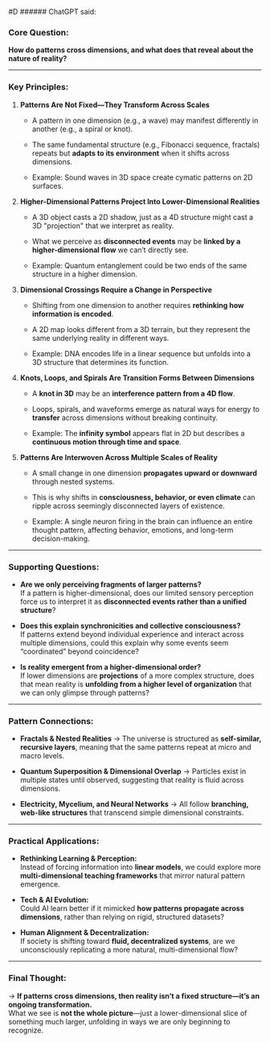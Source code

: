  #D ###### ChatGPT said:

### **Core Question:**

**How do patterns cross dimensions, and what does that reveal about the nature of reality?**

---

### **Key Principles:**

1. **Patterns Are Not Fixed—They Transform Across Scales**
    
    - A pattern in one dimension (e.g., a wave) may manifest differently in another (e.g., a spiral or knot).
        
    - The same fundamental structure (e.g., Fibonacci sequence, fractals) repeats but **adapts to its environment** when it shifts across dimensions.
        
    - Example: Sound waves in 3D space create cymatic patterns on 2D surfaces.
        
2. **Higher-Dimensional Patterns Project Into Lower-Dimensional Realities**
    
    - A 3D object casts a 2D shadow, just as a 4D structure might cast a 3D "projection" that we interpret as reality.
        
    - What we perceive as **disconnected events** may be **linked by a higher-dimensional flow** we can’t directly see.
        
    - Example: Quantum entanglement could be two ends of the same structure in a higher dimension.
        
3. **Dimensional Crossings Require a Change in Perspective**
    
    - Shifting from one dimension to another requires **rethinking how information is encoded**.
        
    - A 2D map looks different from a 3D terrain, but they represent the same underlying reality in different ways.
        
    - Example: DNA encodes life in a linear sequence but unfolds into a 3D structure that determines its function.
        
4. **Knots, Loops, and Spirals Are Transition Forms Between Dimensions**
    
    - A **knot in 3D** may be an **interference pattern from a 4D flow**.
        
    - Loops, spirals, and waveforms emerge as natural ways for energy to **transfer** across dimensions without breaking continuity.
        
    - Example: The **infinity symbol** appears flat in 2D but describes a **continuous motion through time and space**.
        
5. **Patterns Are Interwoven Across Multiple Scales of Reality**
    
    - A small change in one dimension **propagates upward or downward** through nested systems.
        
    - This is why shifts in **consciousness, behavior, or even climate** can ripple across seemingly disconnected layers of existence.
        
    - Example: A single neuron firing in the brain can influence an entire thought pattern, affecting behavior, emotions, and long-term decision-making.
        

---

### **Supporting Questions:**

- **Are we only perceiving fragments of larger patterns?**  
    If a pattern is higher-dimensional, does our limited sensory perception force us to interpret it as **disconnected events rather than a unified structure**?
    
- **Does this explain synchronicities and collective consciousness?**  
    If patterns extend beyond individual experience and interact across multiple dimensions, could this explain why some events seem “coordinated” beyond coincidence?
    
- **Is reality emergent from a higher-dimensional order?**  
    If lower dimensions are **projections** of a more complex structure, does that mean reality is **unfolding from a higher level of organization** that we can only glimpse through patterns?
    

---

### **Pattern Connections:**

- **Fractals & Nested Realities** → The universe is structured as **self-similar, recursive layers**, meaning that the same patterns repeat at micro and macro levels.
    
- **Quantum Superposition & Dimensional Overlap** → Particles exist in multiple states until observed, suggesting that reality is fluid across dimensions.
    
- **Electricity, Mycelium, and Neural Networks** → All follow **branching, web-like structures** that transcend simple dimensional constraints.
    

---

### **Practical Applications:**

- **Rethinking Learning & Perception:**  
    Instead of forcing information into **linear models**, we could explore more **multi-dimensional teaching frameworks** that mirror natural pattern emergence.
    
- **Tech & AI Evolution:**  
    Could AI learn better if it mimicked **how patterns propagate across dimensions**, rather than relying on rigid, structured datasets?
    
- **Human Alignment & Decentralization:**  
    If society is shifting toward **fluid, decentralized systems**, are we unconsciously replicating a more natural, multi-dimensional flow?
    

---

### **Final Thought:**

→ **If patterns cross dimensions, then reality isn’t a fixed structure—it’s an ongoing transformation.**  
What we see is **not the whole picture**—just a lower-dimensional slice of something much larger, unfolding in ways we are only beginning to recognize.